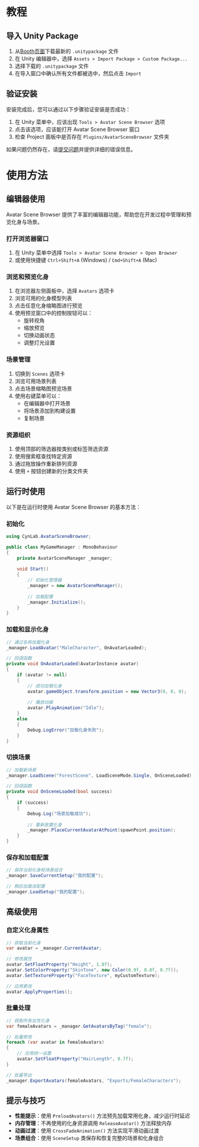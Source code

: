 # 教程


## 导入 Unity Package

1. 从[Booth页面](https://github.com/cynlab/AvatarSceneBrowser/releases)下载最新的 `.unitypackage` 文件
2. 在 Unity 编辑器中，选择 `Assets > Import Package > Custom Package...`
3. 选择下载的 `.unitypackage` 文件
4. 在导入窗口中确认所有文件都被选中，然后点击 `Import`








## 验证安装

安装完成后，您可以通过以下步骤验证安装是否成功：

1. 在 Unity 菜单中，应该出现 `Tools > Avatar Scene Browser` 选项
2. 点击该选项，应该能打开 Avatar Scene Browser 窗口
3. 检查 Project 面板中是否存在 `Plugins/AvatarSceneBrowser` 文件夹



如果问题仍然存在，请[提交问题](https://github.com/cynlab/AvatarSceneBrowser/issues)并提供详细的错误信息。 

# 使用方法

## 编辑器使用

Avatar Scene Browser 提供了丰富的编辑器功能，帮助您在开发过程中管理和预览化身与场景。

### 打开浏览器窗口

1. 在 Unity 菜单中选择 `Tools > Avatar Scene Browser > Open Browser`
2. 或使用快捷键 `Ctrl+Shift+A` (Windows) / `Cmd+Shift+A` (Mac)

### 浏览和预览化身

1. 在浏览器左侧面板中，选择 `Avatars` 选项卡
2. 浏览可用的化身模型列表
3. 点击任意化身缩略图进行预览
4. 使用预览窗口中的控制按钮可以：
   - 旋转视角
   - 缩放预览
   - 切换动画状态
   - 调整灯光设置

### 场景管理

1. 切换到 `Scenes` 选项卡
2. 浏览可用场景列表
3. 点击场景缩略图预览场景
4. 使用右键菜单可以：
   - 在编辑器中打开场景
   - 将场景添加到构建设置
   - 复制场景

### 资源组织

1. 使用顶部的筛选器按类别或标签筛选资源
2. 使用搜索框查找特定资源
3. 通过拖放操作重新排列资源
4. 使用 `+` 按钮创建新的分类文件夹

## 运行时使用

以下是在运行时使用 Avatar Scene Browser 的基本方法：

### 初始化

```csharp
using CynLab.AvatarSceneBrowser;

public class MyGameManager : MonoBehaviour
{
    private AvatarSceneManager _manager;
    
    void Start()
    {
        // 初始化管理器
        _manager = new AvatarSceneManager();
        
        // 加载配置
        _manager.Initialize();
    }
}
```

### 加载和显示化身

```csharp
// 通过名称加载化身
_manager.LoadAvatar("MaleCharacter", OnAvatarLoaded);

// 回调函数
private void OnAvatarLoaded(AvatarInstance avatar)
{
    if (avatar != null)
    {
        // 成功加载化身
        avatar.gameObject.transform.position = new Vector3(0, 0, 0);
        
        // 播放动画
        avatar.PlayAnimation("Idle");
    }
    else
    {
        Debug.LogError("加载化身失败");
    }
}
```

### 切换场景

```csharp
// 加载新场景
_manager.LoadScene("ForestScene", LoadSceneMode.Single, OnSceneLoaded);

// 回调函数
private void OnSceneLoaded(bool success)
{
    if (success)
    {
        Debug.Log("场景加载成功");
        
        // 重新放置化身
        _manager.PlaceCurrentAvatarAtPoint(spawnPoint.position);
    }
}
```

### 保存和加载配置

```csharp
// 保存当前化身和场景组合
_manager.SaveCurrentSetup("我的配置");

// 稍后加载该配置
_manager.LoadSetup("我的配置");
```

## 高级使用

### 自定义化身属性

```csharp
// 获取当前化身
var avatar = _manager.CurrentAvatar;

// 修改属性
avatar.SetFloatProperty("Height", 1.8f);
avatar.SetColorProperty("SkinTone", new Color(0.9f, 0.8f, 0.7f));
avatar.SetTextureProperty("FaceTexture", myCustomTexture);

// 应用更改
avatar.ApplyProperties();
```

### 批量处理

```csharp
// 获取所有女性化身
var femaleAvatars = _manager.GetAvatarsByTag("female");

// 批量修改
foreach (var avatar in femaleAvatars)
{
    // 应用统一设置
    avatar.SetFloatProperty("HairLength", 0.7f);
}

// 批量导出
_manager.ExportAvatars(femaleAvatars, "Exports/FemaleCharacters");
```

## 提示与技巧

- **性能提示**：使用 `PreloadAvatars()` 方法预先加载常用化身，减少运行时延迟
- **内存管理**：不再使用的化身资源调用 `ReleaseAvatar()` 方法释放内存
- **动画过渡**：使用 `CrossFadeAnimation()` 方法实现平滑动画过渡
- **场景组合**：使用 `SceneSetup` 类保存和恢复完整的场景和化身组合 
